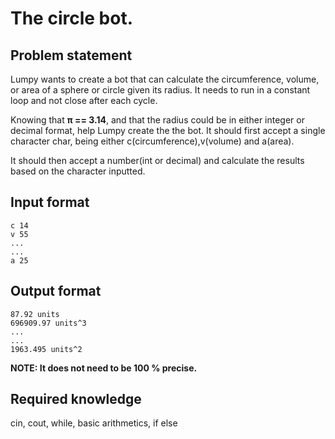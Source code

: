 
The circle bot.
============

Problem statement
-------------------------------

Lumpy wants to create a bot that can calculate the circumference, volume, or area of a sphere or circle given its radius. It needs to run in a constant loop and not close after each cycle.

Knowing that **π == 3.14**, and that the radius could be in either integer or decimal format, help Lumpy create the the bot. It should first accept a single character char, being either c(circumference),v(volume) and a(area).

It should then accept a number(int or decimal) and calculate the results based on the character inputted.

Input format
---------------------
    c 14 
    v 55 
    ...
    ...
    a 25 

Output format
-----------------------
    87.92 units 
    696909.97 units^3
    ...
    ...
    1963.495 units^2 

**NOTE: It does not need to be 100 % precise.**

Required knowledge
---------------------------------
cin, cout, while, basic arithmetics, if else